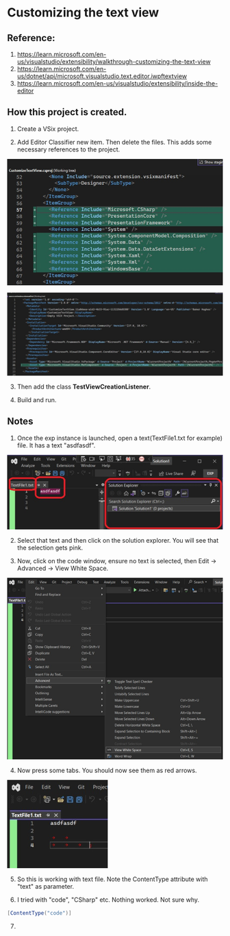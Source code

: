 # Customizing the text view

## Reference: 
1. https://learn.microsoft.com/en-us/visualstudio/extensibility/walkthrough-customizing-the-text-view
2. https://learn.microsoft.com/en-us/dotnet/api/microsoft.visualstudio.text.editor.iwpftextview
3. https://learn.microsoft.com/en-us/visualstudio/extensibility/inside-the-editor

## How this project is created. 
1. Create a VSix project.

2. Add Editor Classifier new item. Then delete the files. This adds some necessary references to the project.

![Added Necessary references](images/51_50AdditionsToCsProjFile.jpg)

![Manifest Changes](images/50_50AdditionsToVSixManifest.jpg)

3. Then add the class **TestViewCreationListener**.

4. Build and run. 

## Notes

1. Once the exp instance is launched, open a text(TextFile1.txt for example) file. It has a text "asdfasdf".

![Open Text File](images/52_50OpeningATextFile.jpg)

2. Select that text and then click on the solution explorer. You will see that the selection gets pink. 

3. Now, click on the code window, ensure no text is selected, then Edit -> Advanced -> View White Space.

![View White Spaces](images/53_50EditAdvanced.jpg)

4. Now press some tabs. You should now see them as red arrows.

![Tabs Shown as red arrows](images/54_50TabsShownAsRedArrows.jpg)

5. So this is working with text file. Note the ContentType attribute with "text" as parameter. 

6. I tried with "code", "CSharp" etc. Nothing worked. Not sure why.  

```cs
[ContentType("code")]
```

7. 